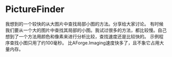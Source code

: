 # PictureFinder
我想到的一个较快的从大图片中查找局部小图的方法。分享给大家讨论。
有时候我们要从一个大的图片中查找其局部的小图。我试过很多的方法，都比较慢。自己想到了一个方法用颜色和像素来进行分析比较，查找速度还是比较快的。
示例程序查找小图只用了约100毫秒。
比AForge.Imaging速度快多了，且不象它占用大量内存。
